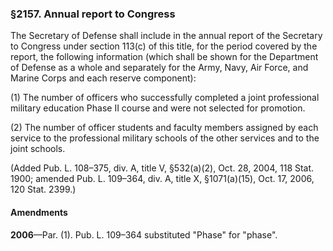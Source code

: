 ### §2157. Annual report to Congress ###

The Secretary of Defense shall include in the annual report of the Secretary to Congress under section 113(c) of this title, for the period covered by the report, the following information (which shall be shown for the Department of Defense as a whole and separately for the Army, Navy, Air Force, and Marine Corps and each reserve component):

(1) The number of officers who successfully completed a joint professional military education Phase II course and were not selected for promotion.

(2) The number of officer students and faculty members assigned by each service to the professional military schools of the other services and to the joint schools.

(Added Pub. L. 108–375, div. A, title V, §532(a)(2), Oct. 28, 2004, 118 Stat. 1900; amended Pub. L. 109–364, div. A, title X, §1071(a)(15), Oct. 17, 2006, 120 Stat. 2399.)

#### Amendments ####

**2006**—Par. (1). Pub. L. 109–364 substituted "Phase" for "phase".